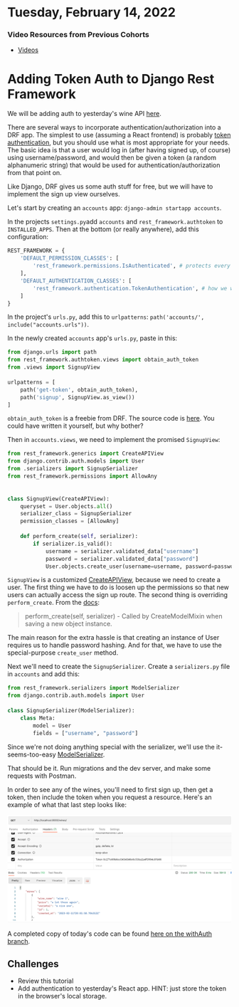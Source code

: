 Tuesday, February 14, 2022
=====================
### Video Resources from Previous Cohorts
- [Videos](https://www.youtube.com/channel/UCASZ7zW_Egu0T4KG3YEdGfw/playlists)

# Adding Token Auth to Django Rest Framework

We will be adding auth to yesterday's wine API [here](https://github.com/deltaplatoonew/drf-wine-api-v1).

There are several ways to incorporate authentication/authorization into a DRF app.  The simplest to use (assuming a React frontend) is probably [token authentication](https://www.django-rest-framework.org/api-guide/authentication/#tokenauthentication), but you should use what is most appropriate for your needs.  The basic idea is that a user would log in (after having signed up, of course) using username/password, and would then be given a token (a random alphanumeric string) that would be used for authentication/authorization from that point on.

Like Django, DRF gives us some auth stuff for free, but we will have to implement the sign up view ourselves.

Let's start by creating an `accounts` app: `django-admin startapp accounts`.

In the projects `settings.py`add `accounts` and `rest_framework.authtoken` to `INSTALLED_APPS`.  Then at the bottom (or really anywhere), add this configuration:

```python
REST_FRAMEWORK = {
    'DEFAULT_PERMISSION_CLASSES': [
        'rest_framework.permissions.IsAuthenticated', # protects every resource by default
    ],
    'DEFAULT_AUTHENTICATION_CLASSES': [
        'rest_framework.authentication.TokenAuthentication', # how we will authenticate
    ]
}
```
In the project's `urls.py`, add this to `urlpatterns`: `path('accounts/', include("accounts.urls"))`.

In the newly created `accounts` app's `urls.py`, paste in this:

```python
from django.urls import path
from rest_framework.authtoken.views import obtain_auth_token
from .views import SignupView

urlpatterns = [
    path('get-token', obtain_auth_token),
    path('signup', SignupView.as_view())
]
```

`obtain_auth_token` is a freebie from DRF.  The source code is [here](https://github.com/encode/django-rest-framework/blob/master/rest_framework/authtoken/views.py).  You could have written it yourself, but why bother?

Then in `accounts.views`, we need to implement the promised `SignupView`:

```python
from rest_framework.generics import CreateAPIView
from django.contrib.auth.models import User
from .serializers import SignupSerializer
from rest_framework.permissions import AllowAny


class SignupView(CreateAPIView):
    queryset = User.objects.all()
    serializer_class = SignupSerializer
    permission_classes = [AllowAny]

    def perform_create(self, serializer):
        if serializer.is_valid():
            username = serializer.validated_data["username"]
            password = serializer.validated_data["password"]
            User.objects.create_user(username=username, password=password)
```

`SignupView` is a customized [CreateAPIView](https://www.django-rest-framework.org/api-guide/generic-views/#createapiview), because we need to create a user.  The first thing we have to do is loosen up the permissions so that new users can actually access the sign up route.  The second thing is overriding `perform_create`. From the [docs](https://www.django-rest-framework.org/api-guide/generic-views/#createapiview):
> perform_create(self, serializer) - Called by CreateModelMixin when saving a new object instance.

The main reason for the extra hassle is that creating an instance of User requires us to handle password hashing.  And for that, we have to use the special-purpose `create_user` method.

Next we'll need to create the `SignupSerializer`.  Create a `serializers.py` file in `accounts` and add this:
```python
from rest_framework.serializers import ModelSerializer
from django.contrib.auth.models import User

class SignupSerializer(ModelSerializer):
    class Meta:
        model = User
        fields = ["username", "password"]
```
Since we're not doing anything special with the serializer, we'll use the it-seems-too-easy [ModelSerializer](https://www.django-rest-framework.org/api-guide/serializers/#modelserializer).

That should be it.  Run migrations and the dev server, and make some requests with Postman.

In order to see any of the wines, you'll need to first sign up, then get a token, then include the token when you request a resource.  Here's an example of what that last step looks like:

![postman-auth](./get-auth.png)


A completed copy of today's code can be found [here on the withAuth branch](https://github.com/deltaplatoonew/drf-wine-api-v1).

## Challenges
* Review this tutorial
* Add authentication to yesterday's React app.  HINT: just store the token in the browser's local storage.
